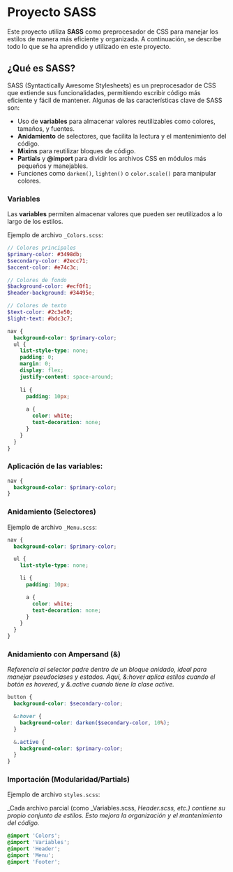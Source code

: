 # Proyecto SASS

Este proyecto utiliza **SASS** como preprocesador de CSS para manejar los estilos de manera más eficiente y organizada. A continuación, se describe todo lo que se ha aprendido y utilizado en este proyecto.

## ¿Qué es SASS?
SASS (Syntactically Awesome Stylesheets) es un preprocesador de CSS que extiende sus funcionalidades, permitiendo escribir código más eficiente y fácil de mantener. Algunas de las características clave de SASS son:
- Uso de **variables** para almacenar valores reutilizables como colores, tamaños, y fuentes.
- **Anidamiento** de selectores, que facilita la lectura y el mantenimiento del código.
- **Mixins** para reutilizar bloques de código.
- **Partials** y **@import** para dividir los archivos CSS en módulos más pequeños y manejables.
- Funciones como `darken()`, `lighten()` o `color.scale()` para manipular colores.

### Variables
Las **variables** permiten almacenar valores que pueden ser reutilizados a lo largo de los estilos.

Ejemplo de archivo `_Colors.scss`:

```scss
// Colores principales
$primary-color: #3498db;
$secondary-color: #2ecc71;
$accent-color: #e74c3c;

// Colores de fondo
$background-color: #ecf0f1;
$header-background: #34495e;

// Colores de texto
$text-color: #2c3e50;
$light-text: #bdc3c7;

nav {
  background-color: $primary-color;
  ul {
    list-style-type: none;
    padding: 0;
    margin: 0;
    display: flex;
    justify-content: space-around;
    
    li {
      padding: 10px;
      
      a {
        color: white;
        text-decoration: none;
      }
    }
  }
}
```
### Aplicación de las variables:
```scss
nav {
  background-color: $primary-color;
}
```

### Anidamiento (Selectores)
Ejemplo de archivo `_Menu.scss`:

```scss
nav {
  background-color: $primary-color;

  ul {
    list-style-type: none;

    li {
      padding: 10px;

      a {
        color: white;
        text-decoration: none;
      }
    }
  }
}
```

### Anidamiento con Ampersand (&)
_Referencia al selector padre dentro de un bloque anidado, ideal para manejar pseudoclases y estados._
_Aquí, &:hover aplica estilos cuando el botón es hovered, y &.active cuando tiene la clase active._

```scss
button {
  background-color: $secondary-color;

  &:hover {
    background-color: darken($secondary-color, 10%);
  }

  &.active {
    background-color: $primary-color;
  }
}
```

### Importación (Modularidad/Partials)
Ejemplo de archivo `styles.scss`:

_Cada archivo parcial (como _Variables.scss, _Header.scss, etc.) contiene su propio conjunto de estilos. Esto mejora la organización y el mantenimiento del código._

```scss
@import 'Colors';
@import 'Variables';
@import 'Header';
@import 'Menu';
@import 'Footer';
```
